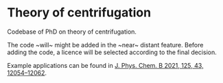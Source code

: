 # Theory of centrifugation
Codebase of PhD on theory of centrifugation.

The code ~will~ might be added in the ~near~ distant feature. 
Before adding the code, a licence will be selected according to the final decision.

Example applications can be found in [J. Phys. Chem. B 2021, 125, 43, 12054–12062](https://doi.org/10.1021/acs.jpcb.1c05875).
